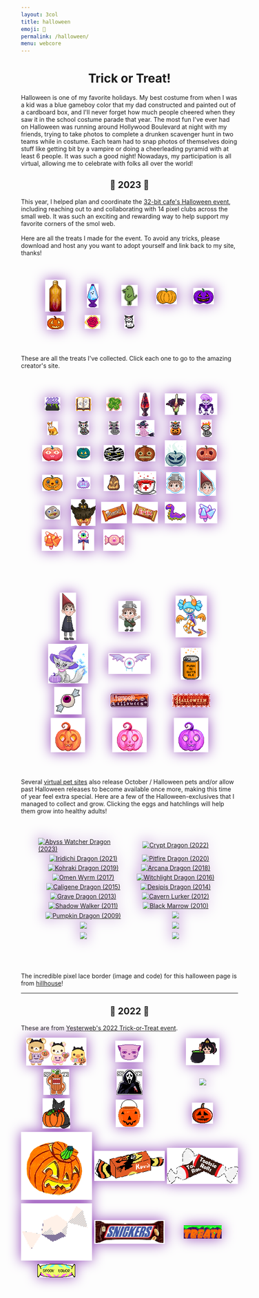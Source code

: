 ```yaml
---
layout: 3col
title: halloween
emoji: 🎃
permalink: /halloween/
menu: webcore
---
```


<h1 style="text-align: center;">Trick or Treat!</h1>
<article>
    <p>
        Halloween is one of my favorite holidays. My best costume from when I was a kid was a blue gameboy color that my dad constructed and painted out of a cardboard box, and I'll never forget how much people cheered when they saw it in the school costume parade that year. The most fun I've ever had on Halloween was running around Hollywood Boulevard at night with my friends, trying to take photos to complete a drunken scavenger hunt in two teams while in costume. Each team had to snap photos of themselves doing stuff like getting bit by a vampire or doing a cheerleading pyramid with at least 6 people. It was such a good night! Nowadays, my participation is all virtual, allowing me to celebrate with folks all over the world!
    </p>
</article>
<h2  style="text-align: center;" id="halloween-23">👻 2023 🍬</h2>
<article>
    <p>
        This year, I helped plan and coordinate the <a target="_blank" href="https://tilde.32bit.cafe/~slug/events/halloween-2023/">32-bit cafe's Halloween event</a>, including reaching out to and collaborating with 14 pixel clubs across the small web. It was such an exciting and rewarding way to help support my favorite corners of the smol web.
        <br>
        <br>
        Here are all the treats I made for the event. To avoid any tricks, please download and host any you want to adopt yourself and link back to my site, thanks!
        <br>
        <div class="noext" style="margin-top: 1em; display: grid; grid-template-columns: repeat( auto-fit, minmax(80px, 1fr) ); row-gap: 5px; column-gap: 5px; align-items: center; justify-items: center; filter: drop-shadow(0 0 15px #954db9); image-rendering: pixelated; border-radius: .5em; border: 40px solid transparent; /* change the number here to make the border bigger or smaller! for best results keep it between 40-84px. */ border-image-source: url(/graphics/layout/hillhouse-lace.png); border-image-slice: 84; /* don't change this! */ border-image-repeat: round; /* this makes the border smoothly fit any size container */">
            <a target="_blank" href="https://fizzsea.neocities.org/extra/fizzyvendor">
                <img src="/graphics/adoptables/campfire_lostletters.png" alt="a gold bottle with a flickering fire inside" title="Enjoy the bottled warmth of a crackling campfire on a brisk fall night - by Lost Letters (I made this for the Fizzy Vendor pixel club. Click to open the pixel club page.)">
            </a>
            <a target="_blank" href="https://lavalounge.neocities.org/">
                <img src="/graphics/adoptables/ghost-lamp-lostletters.png" alt="a purple lava lamp with blue fluid and a ghost hovering up and down inside" title="Just a little ghosty guy I made for Lava Lounge. Click to open the pixel club page.">
            </a>
            <a target="_blank" href="https://stickersheetclub.neocities.org/">
                <img src="/graphics/adoptables/dino-lostletters.png" alt="a green, egg-shaped dinosaur costume with a tail" title="I made this green dino costume for the Sticker Sheet Club. Click to go to the pixel club page.">
            </a>
            <img src="/graphics/adoptables/pumpkin-lostletters.png" alt="a standard orange pumpkin" title="made for the 32-bit cafe community pumpkin patch.">
            <img src="/graphics/adoptables/purple-jackolantern-lostletters.png" alt="a purple jack-o-lantern" title="made for the 32-bit cafe community pumpkin patch">
            <img src="/graphics/adoptables/orange-jackolantern-lostletters.png" alt="a small orange jack-o-lantern" title="made for the 32-bit cafe community pumpkin patch">
            <a target="_blank" href="https://charmbracelets.neocities.org/">
                <img src="/graphics/adoptables/rose-charm-lostletters.png" alt="a red rose encased in a gold outline to look like a charm for a charm bracelet" title="I made this red rose golden charm for the Charm Bracelets Pixel Club. Click to open the pixel club page.">
            </a>
            <a target="_blank" href="https://divergentrays.com/kitty">
                <img src="/graphics/adoptables/kuromi-lostletters.png" alt="a small cat dressed as the Sanrio character Kuromi" title="Kuromi wishes you a Happy Halloween - made by Lost Letters (I made this for the Kitty Friends pixel club. Click to open the pixel club page.)">
            </a>
        </div>
        <br>
        These are all the treats I've collected. Click each one to go to the amazing creator's site.
        <br>
        <div class="noext" style="margin-top: 1em; display: grid; grid-template-columns: repeat( auto-fit, minmax(65px, 1fr) ); row-gap: 5px; column-gap: 5px; align-items: center; justify-items: center; filter: drop-shadow(0 0 15px #954db9); image-rendering: pixelated; border-radius: .5em; border: 40px solid transparent; border-image-source: url(/graphics/layout/hillhouse-lace.png); border-image-slice: 84; border-image-repeat: round;">
            <a target="_blank" href="https://charmbracelets.neocities.org/">
                <img src="/graphics/toy/charm/halloween23.png" alt="a black caludron filled with green goo bubbling out and the numbers 2023 in purple font" title="Halloween 2023 charm by xandra">
            </a>
            <a target="_blank" href="https://crow-queen.neocities.org/">
                <img src="/graphics/toy/charm/crow-queen_crow-queen-neocities-org_2.gif" alt="Haunted Book Charm" title="Haunted Book Charm by Crow Queen">
            </a>
            <a target="_blank" href="https://solaria.neocities.org/pixel/">
                <img src="/graphics/toy/charm/solaria_solaria-neocities-orgpixel_2.gif" alt="Clover Charm" title="Clover Charm by Solaria">
            </a>
            <a target="_blank" href="https://solaria.neocities.org/pixel/">
                <img src="/graphics/toy/solaria_lamp.png" alt="Red-Black Lava Lamp" title="Red-Black Lava Lamp by Solaria">
            </a>
            <a target="_blank" href="https://mysteryslug.com/">
                <img src="/graphics/toy/mysteryslug_mysteryslug-com_5.png" alt="Corpse Flower" title="Corpse Flower by mysteryslug">
            </a>
            <a target="_blank" href="https://sweetcharm.net/">
                <img src="/graphics/toy/clover-princess_sweetcharm-net_mystery_skull_Lewis.gif" alt="Mystery Skulls Lewis from Mystery Skulls" title="Mystery Skulls Lewis by Clover Princess (https://sweetcharm.net/)">
            </a>
            <a target="_blank" href="https://floral-tears.neocities.org">
                <img src="/graphics/toy/floral-tears_floral-tears-neocities-org_cnadycorn-bunny.png" title="Candy Corn Bunny by floral-tears">
            </a>
            <a target="_blank" href="https://artwork.neocities.org/">
                <img src="/graphics/toy/kitty-artwork_artwork-neocities-org_2.gif" alt="rainbow skeleton kitty" title="Muertos Kitty by artwork">
            </a>
            <a target="_blank" href="https://artwork.neocities.org/">
                <img src="/graphics/toy/artwork_kitty-vampire.gif" alt="Vampire Kitty with bat wings and fangs" title="Vampire Kitty by artwork">
            </a>
            <a target="_blank" href="https://artwork.neocities.org/">
                <img src="/graphics/toy/artwork_witch-kitty.gif" alt="purple witch kitty on a broomstick" title="Witch Kitty by artwork">
            </a>
            <a target="_blank" href="https://artwork.neocities.org/">
                <img src="/graphics/toy/artwork_jack-o-lantern-kitty.gif" alt="Pumpkin Kitty" title="Pumpkin Kitty by artwork">
            </a>
            <a target="_blank" href="https://paintkiller.neocities.org/new/halloween2023/">
                <img src="/graphics/toy/paintkiller_flaming-skull-kitty.png" alt="Flaming Skull Kitty" title="Flaming Skull Kitty by PAINTKILLER">
            </a>
            <a target="_blank" href="https://linwood.neocities.org">
                <img src="/graphics/toy/levya_linwood-neocities-org_pumpkin.png" alt="wow pumpkin" title="owo pumpkin by Levya (https://linwood.neocities.org)">
            </a>
            <a target="_blank" href="https://onlywonder.net/">
                <img src="/graphics/toy/ansehelm_onlywonder-net_teal-pumpkin.gif" alt="Teal Pumpkin" title="Teal Pumpkin by Ansehelm (https://onlywonder.net/)">
            </a>
            <a target="_blank" href="https://labyrinth-limbo.neocities.org/">
                <img src="/graphics/toy/labyrinth-limbo_labyrinth-limbo-neocities-org_mummy-pumpkin.gif" alt="Mummy Pumpkin" title="Mummy Pumpkin by labyrinth-limbo">
            </a>
            <a target="_blank" href="https://inkcaps.neocities.org/">
                <img src="/graphics/toy/sarah_inkcaps-neocities-org_otgw-pumpkin.png" alt="Enoch Pumpkin" title="Enoch Pumpkin by Sarah (https://inkcaps.neocities.org/)">
            </a>
            <a target="_blank" href="https://floral-tears.neocities.org">
                <img src="/graphics/toy/floral-tears_floral-tears-neocities-org_ghost-pumpkin.png" alt="Ghost Pumpkin" title="Ghost Pumpkin by floral-tears">
            </a>
            <a target="_blank" href="https://thatoddhaystack.neocities.org/">
                <img src="/graphics/toy/vita_thatoddhaystack-neocities-org_pumpkin.png" alt="a jack-o-lantern with a haunted expression" title="lilboo Pumpkin by vita (https://thatoddhaystack.neocities.org/)">
            </a>
            <a target="_blank" href="https://notprincehamlet.neocities.org/">
                <img src="/graphics/toy/notprincehamlet_notprincehamlet-neocities-org_jackolantern.png" alt="vintage painted pumpkin with a face on it" title="Vintage Pumpkin by notprincehamlet">
            </a>
            <a target="_blank" href="https://sweetcharm.net/">
                <img src="/graphics/toy/clover-princess_sweetcharm-net_purple_pumpkin.gif" alt="Purple Pumpkin" title="Purple Pumpkin by Clover Princess (https://sweetcharm.net/)">
            </a>
            <a target="_blank" href="https://mysteryslug.com/">
                <img src="/graphics/toy/mysteryslug_mysteryslug-com_tall_pumpkin.png" alt="Tall Jack-o-Lantern" title="Tall Jack-o-Lantern by mysteryslug">
            </a>
            <a target="_blank" href="https://paintkiller.neocities.org/">
                <img src="/graphics/teahouse/teacup/32BitCafeHalloweenAfternoonTeaPaintkiller.gif" alt="a white teacup with a red cross and blood bubbling up out of it and spilling over the lip" title="tastes like boiling blood, AB negative to be precise - made by PAINTKILLER">
            </a>
            <a target="_blank" href="https://artwork.neocities.org/">
                <img src="/graphics/toy/stickersheet/artwork-greg.gif" alt="the head of Greg from Over the Garden Wall" title="Greg Sticker by artwork">
            </a>
            <a target="_blank" href="https://artwork.neocities.org/">
                <img src="/graphics/toy/stickersheet/artwork-wirt.gif" alt="the head of Wirt from Over the Garden Wall" title="Wirt Sticker by artwork">
            </a>
            <a target="_blank" href="https://artwork.neocities.org/">
                <img src="/graphics/toy/artwork_artwork-neocities-org_rock.gif" alt="a grey rock with a painted derp face on it from Over the Garden Wall" title="Rock Fact by artwork">
            </a>
            <a target="_blank" href="https://sanguineroyal.com/">
                <img src="/graphics/toy/krish-sanguine-royal_sanguineroyal-com_pumpkaboo.png" alt="Pumpkaboo pokemon" title="Pumpkaboo Adoptable by Krish Sanguine Royal">
            </a>
            <a target="_blank" href="https://linwood.neocities.org/events/halloween">
                <img src="/graphics/toy/linwood-meeses.png" alt="A Reese's peanut butter cup package, but it says Meese's instead" title="Meese's">
            </a>
            <a target="_blank" href="https://linwood.neocities.org/events/halloween">
                <img src="/graphics/toy/linwood-trix.png" alt="A twix bar that says Trix" title="Trix">
            </a>
            <a target="_blank" href="https://linwood.neocities.org/events/halloween">
                <img src="/graphics/toy/linwood-tentacle.png" alt="a purple tentacle in the shape of a slug">
            </a>
            <a target="_blank" href="https://linwood.neocities.org/events/halloween">
                <img src="/graphics/toy/linwood-cottoncandycorn.png" alt="pink, blue, and white candycorn, cotton candy flavor">
            </a>
            <a target="_blank" href="https://linwood.neocities.org/events/halloween">
                <img src="/graphics/toy/linwood-candycorn.png" alt="candycorn">
            </a>
            <a target="_blank" href="https://linwood.neocities.org/events/halloween">
                <img src="/graphics/toy/linwood-eyeballpopgreen.png" alt="a lollipop with a green eyeball and bat wings">
            </a>
            <a target="_blank" href="https://linwood.neocities.org/events/halloween">
                <img src="/graphics/toy/linwood-candypink.png" alt="a pink candy with a pink potion on it">
            </a>
        </div>
        <div class="noext" style="margin-top: 1em; display: grid; grid-template-columns: repeat( auto-fit, minmax(111px, 1fr) ); row-gap: 5px; column-gap: 5px; align-items: center; justify-items: center; filter: drop-shadow(0 0 15px #954db9); image-rendering: pixelated; border-radius: .5em; border: 40px solid transparent; border-image-source: url(/graphics/layout/hillhouse-lace.png); border-image-slice: 84; border-image-repeat: round;">
            <a target="_blank" href="https://artwork.neocities.org/">
                <img src="/graphics/toy/artwork_artwork-neocities-org_wirt.gif" alt="Wirt from Over the Garden Wall" title="Wirt by artwork">
            </a>
            <a target="_blank" href="https://artwork.neocities.org/">
                <img src="/graphics/toy/artwork_artwork-neocities-org_greg.gif" alt="Greg from Over the Garden Wall" title="Greg by artwork">
            </a>
            <a target="_blank" href="https://sweetcharm.net/">
                <img src="/graphics/toy/clover-princess_sweetcharm-net_Cassette_Beast.gif" alt="candy corn horned Cassette Beast" title="Cassette Beast by Clover Princess (https://sweetcharm.net/)">
            </a>
            <a target="_blank" href="https://sweetcharm.net/">
                <img src="/graphics/toy/clover-princess_sweetcharm-net_halloween_cat.gif" alt="grey cat  with a magical blue tail (animated), wearing a purple witch hat and putting one paw on a purple pumpkin" title="Halloween Cat with Pumpkin by Clover Princess (https://sweetcharm.net/)">
            </a>
            <a target="_blank" href="https://sweetcharm.net/">
                <img src="/graphics/toy/clover-princess_sweetcharm-net_eyeball_bat.gif" alt="a blue eyeball with veins and purple bat wings dripping blue liquid (animated wings flapping)" title="Eyebat by Clover Princess (https://sweetcharm.net/)">
            </a>
            <a target="_blank" href="https://paintkiller.neocities.org/new/halloween2023/">
                <img src="/graphics/toy/paintkiller_paintkiller-neocities-orgnewhalloween2023_pumpkin-guts.gif" alt="orange canned soda with the label punk-n-guts ale in black font" title="Punk -N- Guts Ale by PAINTKILLER">
            </a>
            <a target="_blank" href="https://leviathren.neocities.org/haunt">
                <img src="/graphics/toy/leviathren_leviathren-neocities-orghaunt_magenta-eyeball-candy.gif" alt="an candy-wrapped eyeball with a magenta iris that wanders around the eyeball"  title="Pink Eye Candy by leviathren">
            </a>
            <a target="_blank" href="https://linwood.neocities.org/events/halloween">
                <img src="/graphics/linkout/linwood-halloweenbutton.gif" alt="a purple and orange 88x31 button that reads: Linwood halloween">
            </a>
            <a target="_blank" href="https://hillhouse.neocities.org/shrines/halloween">
                <img src="/graphics/linkout/hilloween.png" alt="an orange decoratively lacy banner that says: I survived halloween at hill house">
            </a>
            <a target="_blank" href="https://hillhouse.neocities.org/shrines/halloween">
                <img src="/graphics/toy/hillhouse-pumpkin-orange.png" alt="an orange jack-o-lantern">
            </a>
            <a target="_blank" href="https://hillhouse.neocities.org/shrines/halloween">
                <img src="/graphics/toy/hillhouse-pumpkin-pink.png" alt="a pink jack-o-lantern">
            </a>
            <a target="_blank" href="https://hillhouse.neocities.org/shrines/halloween">
                <img src="/graphics/toy/hillhouse-pumpkin-purple.png" alt="a purple jack-o-lantern">
            </a>
        </div>
        <br>
        Several <a href="/virtual-pets/">virtual pet sites</a> also release October / Halloween pets and/or allow past Halloween releases to become available once more, making this time of year feel extra special. Here are a few of the Halloween-exclusives that I managed to collect and grow. Clicking the eggs and hatchlings will help them grow into healthy adults!
        <br>
        <div class="noext" style="margin-top: 1em; display: grid; grid-template-columns: repeat( auto-fit, minmax(150px, 1fr) ); row-gap: 5px; column-gap: 5px; align-items: center; justify-items: center; filter: drop-shadow(0 0 15px #954db9); image-rendering: pixelated; border-radius: .5em; border: 40px solid transparent; border-image-source: url(/graphics/layout/hillhouse-lace.png); border-image-slice: 84; border-image-repeat: round;">
            <a target="_blank" href="https://dragcave.net/view/prpVi">
                <img src="https://dragcave.net/image/prpVi/" title="Abyss Watcher Dragon (2023)">
            </a>
            <a target="_blank" href="https://dragcave.net/view/bZWFN">
                <img src="https://dragcave.net/image/bZWFN/" title="Crypt Dragon (2022)">
            </a>
            <a target="_blank" href="https://dragcave.net/view/aHm4z">
                <img src="https://dragcave.net/image/aHm4z/" title="Iridichi Dragon (2021)">
            </a>
            <a target="_blank" href="https://dragcave.net/view/eGewP">
                <img src="https://dragcave.net/image/eGewP/" title="Pitfire Dragon (2020)">
            </a>
            <a target="_blank" href="https://dragcave.net/view/7dCpd">
                <img src="https://dragcave.net/image/7dCpd/" title="Kohraki Dragon (2019)">
            </a>
            <a target="_blank" href="https://dragcave.net/view/0v8Tr">
                <img src="https://dragcave.net/image/0v8Tr/" title="Arcana Dragon (2018)">
            </a>
            <a target="_blank" href="https://dragcave.net/view/TXHts">
                <img src="https://dragcave.net/image/TXHts/" title="Omen Wyrm (2017)">
            </a>
            <a target="_blank" href="https://dragcave.net/view/Rgys3">
                <img src="https://dragcave.net/image/Rgys3/" title="Witchlight Dragon (2016)">
            </a>
            <a target="_blank" href="https://dragcave.net/view/znGyA">
                <img src="https://dragcave.net/image/znGyA/" title="Caligene Dragon (2015)">
            </a>
            <a target="_blank" href="https://dragcave.net/view/urUrP">
                <img src="https://dragcave.net/image/urUrP/" title="Desipis Dragon (2014)">
            </a>
            <a target="_blank" href="https://dragcave.net/view/H8KX1">
                <img src="https://dragcave.net/image/H8KX1/" title="Grave Dragon (2013)">
            </a>
            <a target="_blank" href="https://dragcave.net/view/KFJAp">
                <img src="https://dragcave.net/image/KFJAp/" title="Cavern Lurker (2012)">
            </a>
            <a target="_blank" href="https://dragcave.net/view/vexCw">
                <img src="https://dragcave.net/image/vexCw/" title="Shadow Walker (2011)">
            </a>
            <a target="_blank" href="https://dragcave.net/view/mcJLJ">
                <img src="https://dragcave.net/image/mcJLJ/" title="Black Marrow (2010)">
            </a>
            <a target="_blank" href="https://dragcave.net/view/YZLxT">
                <img src="https://dragcave.net/image/YZLxT/" title="Pumpkin Dragon (2009)">
            </a>
            <a target="_blank" href='https://finaloutpost.net/view/xcjsT#main'>
                <img src='https://finaloutpost.net/s/xcjsT.png'>
            </a>
            <a target="_blank" href='https://finaloutpost.net/view/SnTfS#main'>
                <img src='https://finaloutpost.net/s/SnTfS.png'>
            </a>
            <a target="_blank" href='https://finaloutpost.net/view/v01QB#main'>
                <img src='https://finaloutpost.net/s/v01QB.png'>
            </a>
            <a target="_blank" href='https://finaloutpost.net/view/LJHEx#main'>
                <img src='https://finaloutpost.net/s/LJHEx.png'>
            </a>
            <a target="_blank" href='https://finaloutpost.net/view/vRsJr#main'>
                <img src='https://finaloutpost.net/s/vRsJr.png'>
            </a>
        </div>
        <br>
        <br>
        The incredible pixel lace border (image and code) for this halloween page is from <a target="_blank" href="https://hillhouse.neocities.org/shrines/halloween/treats">hillhouse</a>!
    </p>
</article>
<hr>
<h2 style="text-align: center;">🎃 2022 🦇</h2>
These are from <a target="_blank" href="https://yesterweb.org/trickortreat2022/">Yesterweb's 2022 Trick-or-Treat event</a>.
<div class="noext" style="margin-top: 1em; display: grid; grid-template-columns: repeat( auto-fit, minmax(140px, 1fr) ); row-gap: 5px; column-gap: 5px; align-items: center; justify-items: center; filter: drop-shadow(0 0 15px #954db9); image-rendering: pixelated;">
    <a target="_blank" href="https://artwork.neocities.org/halloween.html">
    <img src="/graphics/toy/halloween2022/artworkhalloween.gif" title="treat from artwork"/>
    </a>
    <a target="_blank" href="https://dogfish99.neocities.org/morscertissima.html">
    <img src="/graphics/toy/halloween2022/fairy%20kitty%20from%20dogfish99neocities.png" title="treat from dogfish99"/>
    </a>
    <a target="_blank" href="https://blissnet.neocities.org/holiday/Hallozine2022/index.html">
    <img src="/graphics/toy/halloween2022/IppHPFV.gif" title="treat from blissnet"/>
    </a>
    <a target="_blank" href="https://gloomlee.neocities.org/trickortreat.html">
    <img src="/graphics/toy/halloween2022/pumpkindomo2022sticker-gloomlee.gif" title="treat from gloomlee"/>
    </a>
    <a target="_blank" href="https://gloomlee.neocities.org/trickortreat.html">
    <img src="/graphics/toy/halloween2022/scream2022sticker-gloomlee.gif" title="treat from gloomlee"/>
    </a>
    <a target="_blank" href="https://redrevelry.neocities.org/">
    <img src="https://i.imgur.com/cBEXPv1.png">
    </a>
    <a target="_blank" href="https://expectationemesis.net/holiday/halloween2022.html">
    <img src="/graphics/toy/halloween2022/expectationemesis-pumpkinkitty.gif" title="treat from expectationemesis"/>
    </a>
    <a target="_blank" href="https://critterprincetoys.neocities.org/halloween.html">
    <img src="/graphics/toy/halloween2022/PUMPKINBUCKET.png" title="treat from critterprincetoys"/>
    </a>
    <a target="_blank" href="https://paintkiller.neocities.org/new/haloween2022.html">
    <img src="/graphics/toy/halloween2022/derpkin.png" title="treat from paintkiller"/>
    </a>
    <a target="_blank" href="https://creaturefeature.neocities.org/misc/halloween.html">
    <img src="/graphics/toy/halloween2022/jacklatern.png" title="treat from creaturefeature"/>
    </a>
    <a target="_blank" href="https://frogpondblues.neocities.org/halloween/halloween.html">
    <img src="/graphics/toy/halloween2022/kiss.png" title="treat from frogpondblues"/>
    </a>
    <a target="_blank" href="https://kreepykeys.neocities.org/">
    <img src="/graphics/toy/halloween2022/tootsierolls.gif" title="treat from kreepykeys"/>
    </a>
    <a target="_blank" href="https://doctordizzy.neocities.org/halloween">
    <img src="/graphics/toy/halloween2022/candy_spin.gif" title="treat from doctordizzy"/>
    </a>
    <a target="_blank" href="https://fr1234.neocities.org/halloween.html">
    <img src="/graphics/toy/halloween2022/snickers_fr1234neocities.png" title="treat from fr1234"/>
    </a>
    <a target="_blank" href="https://yesterweb.org/trickortreat2022/">
    <img src="/graphics/toy/halloween2022/yesterweb2022tot.gif"/>
    </a>
    <a target="_blank" href="https://lophius.xyz/halloween2022/halloween2022.html">
    <img src="/graphics/toy/halloween2022/lophiusxyz-spooktober2022.gif" title="treat from lophius.xyz's game"/>
    </a>
</div>
